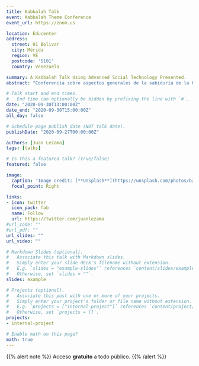 ```yaml
---
title: Kabbalah Talk
event: Kabbalah Theme Conference
event_url: https://zoom.us

location: Educenter 
address:
  street: 01 Bolivar
  city: Mérida 
  region: VE
  postcode: '5101'
  country: Venezuela

summary: A Kabbalah Talk Using Advanced Social Technology Presented.
abstract: "Conferencia sobre aspectos generales de la sabiduría de la Kabbalah, ciencia y aplicaciones."

# Talk start and end times.
#   End time can optionally be hidden by prefixing the line with `#`.
date: "2020-09-30T13:00:00Z"
date_end: "2020-09-30T15:00:00Z"
all_day: false

# Schedule page publish date (NOT talk date).
publishDate: "2020-09-27T00:00:00Z"

authors: [Juan Lezama]
tags: [talks]

# Is this a featured talk? (true/false)
featured: false

image:
  caption: 'Image credit: [**Unsplash**](https://unsplash.com/photos/bzdhc5b3Bxs)'
  focal_point: Right

links:
- icon: twitter
  icon_pack: fab
  name: Follow
  url: https://twitter.com/juanlezama
#url_code: ""
#url_pdf: ""
url_slides: ""
url_video: ""

# Markdown Slides (optional).
#   Associate this talk with Markdown slides.
#   Simply enter your slide deck's filename without extension.
#   E.g. `slides = "example-slides"` references `content/slides/example-slides.md`.
#   Otherwise, set `slides = ""`.
slides: example

# Projects (optional).
#   Associate this post with one or more of your projects.
#   Simply enter your project's folder or file name without extension.
#   E.g. `projects = ["internal-project"]` references `content/project/deep-learning/index.md`.
#   Otherwise, set `projects = []`.
projects:
- internal-project

# Enable math on this page?
math: true
---
```


{{% alert note %}}
Acceso **gratuito** a todo público.
{{% /alert %}}

